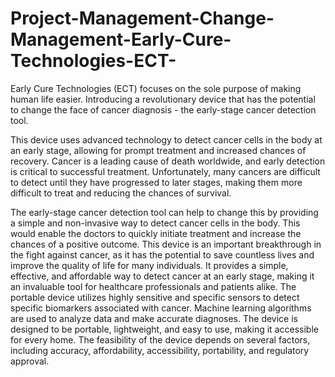 # Project-Management-Change-Management-Early-Cure-Technologies-ECT-
Early Cure Technologies (ECT) focuses on the sole purpose of making human life easier.  Introducing a revolutionary device that has the potential to change the face of cancer diagnosis - the early-stage cancer  detection tool. 

This device uses advanced technology to detect cancer cells in the body at an early stage, 
allowing for prompt treatment and increased chances of recovery. Cancer is a leading cause of death 
worldwide, and early detection is critical to successful treatment. Unfortunately, many cancers are difficult 
to detect until they have progressed to later stages, making them more difficult to treat and reducing the 
chances of survival. 

The early-stage cancer detection tool can help to change this by providing a simple and non-invasive way 
to detect cancer cells in the body. This would enable the doctors to quickly initiate treatment and increase 
the chances of a positive outcome. This device is an important breakthrough in the fight against cancer, 
as it has the potential to save countless lives and improve the quality of life for many individuals. It 
provides a simple, effective, and affordable way to detect cancer at an early stage, making it an 
invaluable tool for healthcare professionals and patients alike. The portable device utilizes highly sensitive 
and specific sensors to detect specific biomarkers associated with cancer. Machine learning algorithms 
are used to analyze data and make accurate diagnoses. The device is designed to be portable, 
lightweight, and easy to use, making it accessible for every home. The feasibility of the device depends 
on several factors, including accuracy, affordability, accessibility, portability, and regulatory approval. 
